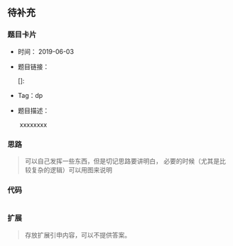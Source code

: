 ## 待补充



### 题目卡片 

- 时间： 2019-06-03

- 题目链接：

  []: 

- Tag：dp

- 题目描述：

  ​		xxxxxxxx

  


### 思路

>可以自己发挥一些东西，但是切记思路要讲明白，
>必要的时候（尤其是比较复杂的逻辑）可以用图来说明



### 代码

```java

```



### 扩展

> 存放扩展引申内容，可以不提供答案。


